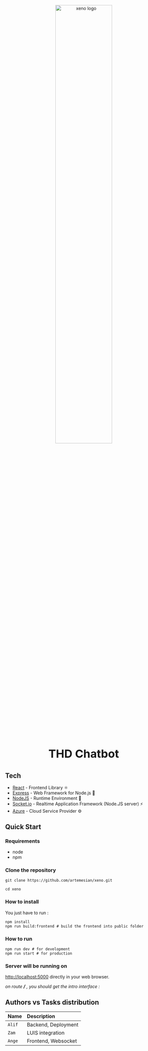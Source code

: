 <!--rehype:ignore:start-->

<p align="center">
<p align="center">
  <a href="/">
    <img alt="xeno logo" src="https://raw.githubusercontent.com/artemesian/xeno/main/frontend/src/assets/xeno%20logo%20with%20text.png" width="60%">
  </a>
  <br/>
  <p align="center" style="text-align: center;font-size: 36px; font-weight: bolder">
  THD Chatbot
  </p>
</p>
</p>

<!--rehype:ignore:end-->

## Tech

- [React](https://reactjs.org/) - Frontend Library ⚛️
- [Express](https://expressjs.com/) - Web Framework for Node.js 🧩
- [NodeJS](https://nodejs.org/) - Runtime Environment 🚀
- [Socket.io](https://socket.io/) - Realtime Application Framework (Node.JS server) ⚡
- [Azure](https://azure.microsoft.com/) - Cloud Service Provider ⚙️

## Quick Start

### Requirements

- node
- npm

### Clone the repository

```fish
git clone https://github.com/artemesian/xeno.git

cd xeno
```

### How to install

You just have to run :

```fish
npm install
npm run build:frontend # build the frontend into public folder
```

### How to run

```fish
npm run dev # for development
npm run start # for production
```

### Server will be running on

[http://localhost:5000](http://localhost:5000) directly in your web browser.

_on route **/** , you should get the intro interface :_

## Authors vs Tasks distribution

| Name   | Description         |
| :----- | :------------------ |
| `Alif` | Backend, Deployment |
| `Zam`  | LUIS integration    |
| `Ange` | Frontend, Websocket |
